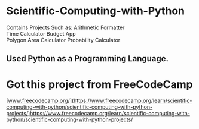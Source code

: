 # Scientific-Computing-with-Python
  Contains Projects Such as:
    Arithmetic Formatter	
    Time Calculator	
    Budget App	
    Polygon Area Calculator	
    Probability Calculator
## Used Python as a Programming Language.

# Got this project from FreeCodeCamp
  [www.freecodecamp.org/](https://www.freecodecamp.org/learn/scientific-computing-with-python/scientific-computing-with-python-projects/)https://www.freecodecamp.org/learn/scientific-computing-with-python/scientific-computing-with-python-projects/

